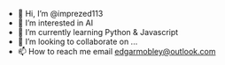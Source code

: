 - 👋 Hi, I’m @imprezed113
- 👀 I’m interested in AI
- 🌱 I’m currently learning Python & Javascript
- 💞️ I’m looking to collaborate on ...
- 📫 How to reach me email edgarmobley@outlook.com

<!---
imprezed113/imprezed113 is a ✨ special ✨ repository because its `README.md` (this file) appears on your GitHub profile.
You can click the Preview link to take a look at your changes.
--->
